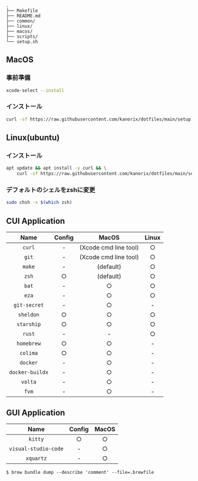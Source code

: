 
```
.
├── Makefile
├── README.md
├── common/
├── linux/
├── macos/
├── scripts/
└── setup.sh
```

## MacOS

### 事前準備

```sh
xcode-select --install
```

### インストール

```sh
curl -sf https://raw.githubusercontent.com/kanorix/dotfiles/main/setup.sh | bash -s
```

## Linux(ubuntu)

### インストール

```sh
apt update && apt install -y curl && \
    curl -sf https://raw.githubusercontent.com/kanorix/dotfiles/main/setup.sh | bash -s
```

### デフォルトのシェルをzshに変更

```sh
sudo chsh -s $(which zsh)
```

## CUI Application

|      Name       | Config |         MacOS         | Linux |
| :-------------: | :----: | :-------------------: | :---: |
|     `curl`      |   -    | (Xcode cmd line tool) |   ○   |
|      `git`      |   -    | (Xcode cmd line tool) |   ○   |
|     `make`      |   -    |       (default)       |   ○   |
|      `zsh`      |   ○    |       (default)       |   ○   |
|      `bat`      |   -    |           ○           |   ○   |
|      `eza`      |   -    |           ○           |   ○   |
|  `git-secret`   |   -    |           ○           |   -   |
|    `sheldon`    |   ○    |           ○           |   ○   |
|   `starship`    |   ○    |           ○           |   ○   |
|     `rust`      |   -    |           -           |   ○   |
|   `homebrew`    |   ○    |           ○           |   -   |
|    `colima`     |   ○    |           ○           |   -   |
|    `docker`     |   -    |           ○           |   -   |
| `docker-buildx` |   -    |           ○           |   -   |
|     `volta`     |   -    |           ○           |   -   |
|      `fvm`      |   -    |           ○           |   -   |

## GUI Application

|         Name         | Config | MacOS |
| :------------------: | :----: | :---: |
|       `kitty`        |   ○    |   ○   |
| `visual-studio-code` |   -    |   ○   |
|      `xquartz`       |   -    |   ○   |

```
$ brew bundle dump --describe 'comment' --file=.brewfile
```
